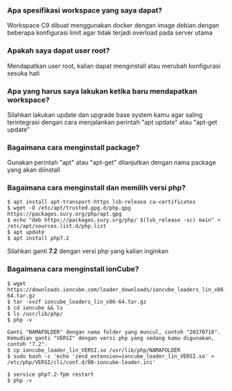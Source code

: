 ### Apa spesifikasi workspace yang saya dapat?
Workspace C9 dibuat menggunakan docker dengan image debian dengan beberapa konfigurasi limit agar tidak terjadi overload pada server utama

### Apakah saya dapat user root?
Mendapatkan user root, kalian dapat menginstall atau merubah konfigurasi sesuka hati

### Apa yang harus saya lakukan ketika baru mendapatkan workspace?
Silahkan lakukan update dan upgrade base system kamu agar saling terintegrasi dengan cara menjalankan perintah "apt update" atau "apt-get update"

### Bagaimana cara menginstall package?
Gunakan perintah "apt" atau "apt-get" dilanjutkan dengan nama package yang akan diinstall

### Bagaimana cara menginstall dan memilih versi php?
```
$ apt install apt-transport-https lsb-release ca-certificates
$ wget -O /etc/apt/trusted.gpg.d/php.gpg https://packages.sury.org/php/apt.gpg
$ echo "deb https://packages.sury.org/php/ $(lsb_release -sc) main" > /etc/apt/sources.list.d/php.list
$ apt update
$ apt install php7.2
```
Silahkan ganti **7.2** dengan versi php yang kalian inginkan

### Bagaimana cara menginstall ionCube?
```
$ wget https://downloads.ioncube.com/loader_downloads/ioncube_loaders_lin_x86-64.tar.gz
$ tar -xvzf ioncube_loaders_lin_x86-64.tar.gz
$ cd ioncube && ls
$ ls /usr/lib/php/
$ php -v

Ganti "NAMAFOLDER" dengan nama folder yang muncul, contoh "20170718". Kemudian ganti "VERSI" dengan versi php yang sedang kamu digunakan, contoh "7.2".
$ cp ioncube_loader_lin_VERSI.so /usr/lib/php/NAMAFOLDER
$ sudo bash -c 'echo 'zend_extension=ioncube_loader_lin_VERSI.so' > /etc/php/VERSI/cli/conf.d/00-ioncube-loader.ini'

$ service php7.2-fpm restart
$ php -v
```
